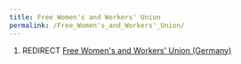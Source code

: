 ```yaml
---
title: Free Women's and Workers' Union
permalink: /Free_Women's_and_Workers'_Union/
---
```


1.  REDIRECT [Free Women's and Workers' Union
    (Germany)](Free_Women's_and_Workers'_Union_(Germany) "wikilink")